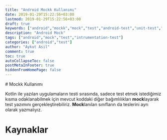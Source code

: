 ```yaml
---
title: "Android Mockk Kullanımı"
date: 2019-01-29T15:22:56+03:00
lastmod: 2019-01-29T15:22:56+03:00
draft: true
keywords: ["android","mockk","mock","test","android-test","unit-test","instrumentation-test"]
description: "Android Mock"
tags: ["android","mock","test","intrumentation-test"]
categories: ["android","test"]
author: "Aykut Asil"
comment: true
toc: true
autoCollapseToc: false
postMetaInFooter: true
hiddenFromHomePage: false
---
```


# Mockk Kullanımı

Kotlin ile yazılan uygulamaların testi sırasında, sadece test etmek istediğimiz kısma odaklanabilmek için mevcut koddaki diğer bağımlılıkları **mock**layarak test yazımını gerçekleştirebiliriz. **Mock**lanılan sınıfların da teslerini ayrı olarak yazmalıyız.

# Kaynaklar
